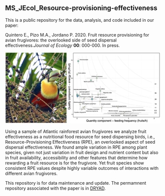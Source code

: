 ## MS_JEcol_Resource-provisioning-effectiveness

This is a public repository for the data, analysis, and code included in our paper:

Quintero E., Pizo M.A., Jordano P. 2020. Fruit resource provisioning for avian frugivores: the overlooked side of seed dispersal effectiveness.*Journal of Ecology* **00**: 000-000. In press.

![](./docs/fig_header.png)

Using a sample of Atlantic rainforest avian frugivores we analyze fruit effectiveness as a nutritional food resource for seed dispersing birds, i.e., Resource-Provisioning Effectiveness (RPE), an overlooked aspect of seed dispersal effectiveness. We found ample variation in RPE among plant species, given not just variation in fruit design and nutrient content but also in fruit availability, accessibility and other features that determine how rewarding a fruit resource is for the frugivore. Yet fruit species show consistent RPE values despite highly variable outcomes of interactions with different avian frugivores.

This repository is for data maintenance and update. The permamnent repository associated with the paper is in [DRYAD](http://). 
